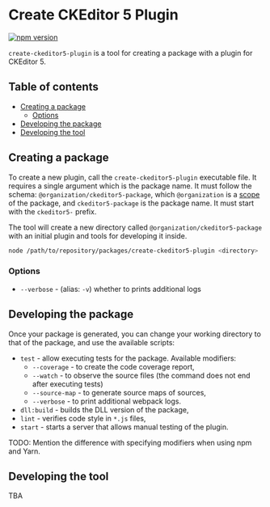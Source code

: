 Create CKEditor 5 Plugin
========================

[![npm version](https://badge.fury.io/js/create-ckeditor5-plugin.svg)](https://badge.fury.io/js/create-ckeditor5-plugin)

`create-ckeditor5-plugin` is a tool for creating a package with a plugin for CKEditor 5.

## Table of contents

* [Creating a package](#creating-a-package)
   * [Options](#options)
* [Developing the package](#developing-the-package)
* [Developing the tool](#developing-the-tool)

## Creating a package

To create a new plugin, call the `create-ckeditor5-plugin` executable file. It requires a single argument which is the package name. It must follow the schema: `@organization/ckeditor5-package`, which `@organization` is a [scope](https://docs.npmjs.com/about-scopes) of the package, and `ckeditor5-package` is the package name. It must start with the `ckeditor5-` prefix.

The tool will create a new directory called `@organization/ckeditor5-package` with an initial plugin and tools for developing it inside.

```bash
node /path/to/repository/packages/create-ckeditor5-plugin <directory>
```

### Options

* `--verbose` - (alias: `-v`) whether to prints additional logs

## Developing the package

Once your package is generated, you can change your working directory to that of the package, and use the available scripts:

* `test` - allow executing tests for the package. Available modifiers:
    * `--coverage` - to create the code coverage report,
    * `--watch` - to observe the source files (the command does not end after executing tests)
    * `--source-map` - to generate source maps of sources,
    * `--verbose` - to print additional webpack logs.
* `dll:build` - builds the DLL version of the package,
* `lint` - verifies code style in `*.js` files,
* `start` - starts a server that allows manual testing of the plugin.

TODO: Mention the difference with specifying modifiers when using npm and Yarn.

## Developing the tool

TBA
